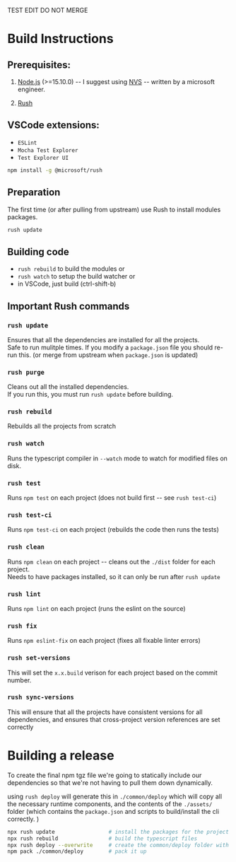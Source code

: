 TEST EDIT DO NOT MERGE

# Build Instructions

## Prerequisites: 
1. [Node.js](https://nodejs.org/en/download/) (>=15.10.0) -- I suggest using [NVS](https://github.com/jasongin/nvs) -- written by a microsoft engineer.

2. [Rush](https://rushjs.io/pages/intro/welcome/) 

## VSCode extensions:
  - `ESLint`
  - `Mocha Test Explorer`
  - `Test Explorer UI`


``` bash
npm install -g @microsoft/rush
```

## Preparation
The first time (or after pulling from upstream) use Rush to install modules packages.
``` bash
rush update 
```

## Building code
- `rush rebuild` to build the modules
or
- `rush watch` to setup the build watcher 
or
- in VSCode, just build (ctrl-shift-b)

## Important Rush commands

### `rush update` 
Ensures that all the dependencies are installed for all the projects.  
Safe to run mulitple times. 
If you modify a `package.json` file you should re-run this. (or merge from upstream when `package.json` is updated)

### `rush purge` 
Cleans out all the installed dependencies.  
If you run this, you must run `rush update` before building.

### `rush rebuild` 
Rebuilds all the projects from scratch

### `rush watch` 
Runs the typescript compiler in `--watch` mode to watch for modified files on disk.

### `rush test` 
Runs `npm test` on each project (does not build first -- see `rush test-ci`)

### `rush test-ci`
Runs `npm test-ci` on each project (rebuilds the code then runs the tests)

### `rush clean`  
Runs `npm clean` on each project -- cleans out the `./dist` folder for each project.  
Needs to have packages installed, so it can only be run after `rush update`

### `rush lint` 
Runs `npm lint` on each project (runs the eslint on the source)

### `rush fix`
Runs `npm eslint-fix` on each project (fixes all fixable linter errors)

### `rush set-versions` 
This will set the `x.x.build` verison for each project based on the commit number. 

### `rush sync-versions`
This will ensure that all the projects have consistent versions for all dependencies, and ensures that cross-project version references are set correctly




# Building a release

To create the final npm tgz file we're going to statically include our dependencies so that we're not having to pull them down dynamically.

using `rush deploy` will generate this in `./common/deploy` which will copy all the necessary runtime components, and the contents of the `./assets/` folder (which contains the `package.json` and scripts to build/install the cli correctly. )

``` bash
npx rush update                 # install the packages for the project
npx rush rebuild                # build the typescript files
npx rush deploy --overwrite     # create the common/deploy folder with all the contents includeing ./assets
npm pack ./common/deploy        # pack it up
```

